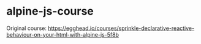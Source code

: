 # alpine-js-course

Original course: https://egghead.io/courses/sprinkle-declarative-reactive-behaviour-on-your-html-with-alpine-js-5f8b
